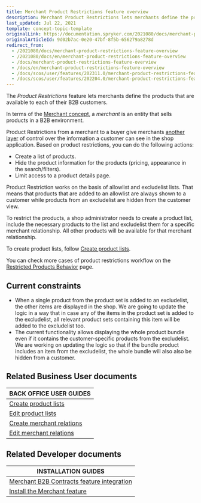 ```yaml
---
title: Merchant Product Restrictions feature overview
description: Merchant Product Restrictions lets merchants define the products that are available to each of their B2B customers.
last_updated: Jul 22, 2021
template: concept-topic-template
originalLink: https://documentation.spryker.com/2021080/docs/merchant-product-restrictions-feature-overview
originalArticleId: 9d02b7ac-0e20-47bf-8f5b-656279a8278d
redirect_from:
  - /2021080/docs/merchant-product-restrictions-feature-overview
  - /2021080/docs/en/merchant-product-restrictions-feature-overview
  - /docs/merchant-product-restrictions-feature-overview
  - /docs/en/merchant-product-restrictions-feature-overview
  - /docs/scos/user/features/202311.0/merchant-product-restrictions-feature-overview.html
  - /docs/scos/user/features/202204.0/merchant-product-restrictions-feature-overview.html
---
```


The *Product Restrictions* feature lets merchants define the products that are available to each of their B2B customers.

In terms of the [Merchant concept](/docs/pbc/all/merchant-management/latest/base-shop/merchant-b2b-contracts-and-contract-requests-feature-overview.html), a *merchant* is an entity that sells products in a B2B environment.

Product Restrictions from a merchant to a buyer give merchants [another layer](/docs/pbc/all/customer-relationship-management/latest/base-shop/customer-access-feature-overview.html) of control over the information a customer can see in the shop application. Based on product restrictions, you can do the following actions:

- Create a list of products.
- Hide the product information for the products (pricing, appearance in the search/filters).
- Limit access to a product details page.

Product Restriction works on the basis of allowlist and excludelist lists. That means that products that are added to an allowlist are always shown to a customer while products from an excludelist are hidden from the customer view.

To restrict the products, a shop administrator needs to create a product list, include the necessary products to the list and excludelist them for a specific merchant relationship. All other products will be available for that merchant relationship.

To create product lists, follow [Create product lists](/docs/pbc/all/product-information-management/latest/base-shop//manage-in-the-back-office/product-lists/create-product-lists.html).

You can check more cases of product restrictions workflow on the [Restricted Products Behavior](/docs/pbc/all/merchant-management/latest/base-shop/merchant-product-restrictions-feature-overview/restricted-products-behavior.html) page.

## Current constraints

- When a single product from the product set is added to an excludelist, the other items are displayed in the shop. We are going to update the logic in a way that in case any of the items in the product set is added to the excludelist, all relevant product sets containing this item will be added to the excludelist too.
- The current functionality allows displaying the whole product bundle even if it contains the customer-specific products from the excludelist. We are working on updating the logic so that if the bundle product includes an item from the excludelist, the whole bundle will also also be hidden from a customer.

## Related Business User documents

|BACK OFFICE USER GUIDES|
|---|
| [Create product lists](/docs/pbc/all/product-information-management/latest/base-shop//manage-in-the-back-office/product-lists/create-product-lists.html)  |
| [Edit product lists](/docs/pbc/all/product-information-management/latest/base-shop/manage-in-the-back-office/product-lists/edit-product-lists.html) |
| [Create merchant relations](/docs/pbc/all/merchant-management/latest/base-shop/manage-in-the-back-office/create-merchant-relations.html) |
| [Edit merchant relations](/docs/pbc/all/merchant-management/latest/base-shop/manage-in-the-back-office/edit-merchant-relations.html) |

## Related Developer documents

| INSTALLATION GUIDES |
|---------|
| [Merchant B2B Contracts feature integration](/docs/pbc/all/merchant-management/latest/base-shop/install-and-upgrade/install-the-merchant-b2b-contracts-feature.html) |
| [Install the Merchant feature](/docs/pbc/all/merchant-management/latest/base-shop/install-and-upgrade/install-the-merchant-feature.html) |
